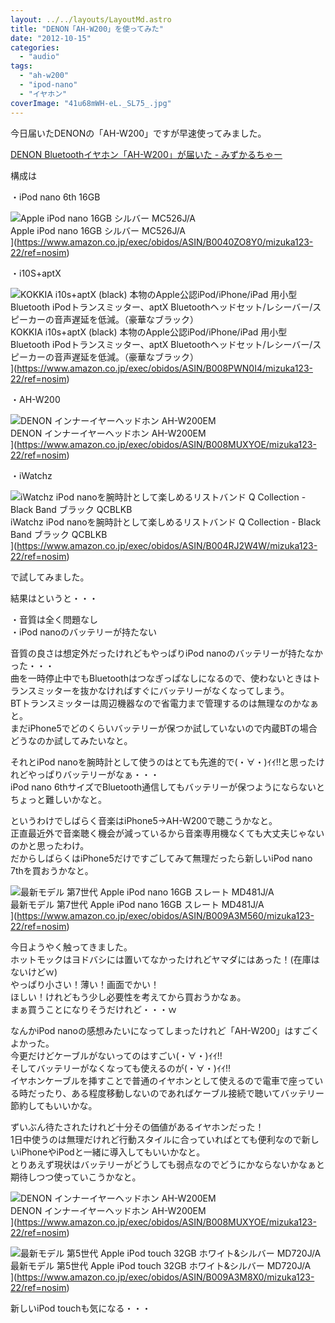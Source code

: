 ```yaml
---
layout: ../../layouts/LayoutMd.astro
title: "DENON「AH-W200」を使ってみた"
date: "2012-10-15"
categories: 
  - "audio"
tags: 
  - "ah-w200"
  - "ipod-nano"
  - "イヤホン"
coverImage: "41u68mWH-eL._SL75_.jpg"
---
```


今日届いたDENONの「AH-W200」ですが早速使ってみました。

[DENON Bluetoothイヤホン「AH\-W200」が届いた \- みずかるちゃー](https://mizuka123.net/archive/1065/)

構成は

・iPod nano 6th 16GB

![Apple iPod nano 16GB シルバー MC526J/A](/archive/images/41u68mWH-eL._SL75_.jpg)  
Apple iPod nano 16GB シルバー MC526J/A  
](https://www.amazon.co.jp/exec/obidos/ASIN/B0040ZO8Y0/mizuka123-22/ref=nosim)

・i10S+aptX

![KOKKIA i10s+aptX (black) 本物のApple公認iPod/iPhone/iPad 用小型Bluetooth iPodトランスミッター、aptX Bluetoothヘッドセット/レシーバー/スピーカーの音声遅延を低減。（豪華なブラック）](/archive/images/418mG-xfOzL._SL75_.jpg)  
KOKKIA i10s+aptX (black) 本物のApple公認iPod/iPhone/iPad 用小型Bluetooth iPodトランスミッター、aptX Bluetoothヘッドセット/レシーバー/スピーカーの音声遅延を低減。（豪華なブラック）  
](https://www.amazon.co.jp/exec/obidos/ASIN/B008PWN0I4/mizuka123-22/ref=nosim)

・AH-W200

![DENON インナーイヤーヘッドホン AH-W200EM](/archive/images/413IQSbcFhL._SL75_.jpg)  
DENON インナーイヤーヘッドホン AH-W200EM  
](https://www.amazon.co.jp/exec/obidos/ASIN/B008MUXYOE/mizuka123-22/ref=nosim)

・iWatchz

![iWatchz iPod nanoを腕時計として楽しめるリストバンド Q Collection - Black Band ブラック QCBLKB](/archive/images/31le%2BoTkcJL._SL75_.jpg)  
iWatchz iPod nanoを腕時計として楽しめるリストバンド Q Collection - Black Band ブラック QCBLKB  
](https://www.amazon.co.jp/exec/obidos/ASIN/B004RJ2W4W/mizuka123-22/ref=nosim)

で試してみました。

結果はというと・・・

・音質は全く問題なし  
・iPod nanoのバッテリーが持たない

音質の良さは想定外だったけれどもやっぱりiPod nanoのバッテリーが持たなかった・・・  
曲を一時停止中でもBluetoothはつなぎっぱなしになるので、使わないときはトランスミッターを抜かなければすぐにバッテリーがなくなってしまう。  
BTトランスミッターは周辺機器なので省電力まで管理するのは無理なのかなぁと。  
まだiPhone5でどのくらいバッテリーが保つか試していないので内蔵BTの場合どうなのか試してみたいなと。

それとiPod nanoを腕時計として使うのはとても先進的で(・∀・)ｲｲ!!と思ったけれどやっぱりバッテリーがなぁ・・・  
iPod nano 6thサイズでBluetooth通信してもバッテリーが保つようにならないとちょっと難しいかなと。

というわけでしばらく音楽はiPhone5→AH-W200で聴こうかなと。  
正直最近外で音楽聴く機会が減っているから音楽専用機なくても大丈夫じゃないのかと思ったわけ。  
だからしばらくはiPhone5だけですごしてみて無理だったら新しいiPod nano 7thを買おうかなと。

![最新モデル 第7世代 Apple iPod nano 16GB スレート MD481J/A](/archive/images/31ze45HVNIL._SL75_.jpg)  
最新モデル 第7世代 Apple iPod nano 16GB スレート MD481J/A  
](https://www.amazon.co.jp/exec/obidos/ASIN/B009A3M560/mizuka123-22/ref=nosim)

今日ようやく触ってきました。  
ホットモックはヨドバシには置いてなかったけれどヤマダにはあった！(在庫はないけどｗ)  
やっぱり小さい！薄い！画面でかい！  
ほしい！けれどもう少し必要性を考えてから買おうかなぁ。  
まぁ買うことになりそうだけれど・・・ｗ

なんかiPod nanoの感想みたいになってしまったけれど「AH-W200」はすごくよかった。  
今更だけどケーブルがないってのはすごい(・∀・)ｲｲ!!  
そしてバッテリーがなくなっても使えるのが(・∀・)ｲｲ!!  
イヤホンケーブルを挿すことで普通のイヤホンとして使えるので電車で座っている時だったり、ある程度移動しないのであればケーブル接続で聴いてバッテリー節約してもいいかな。

ずいぶん待たされたけれど十分その価値があるイヤホンだった！  
1日中使うのは無理だけれど行動スタイルに合っていればとても便利なので新しいiPhoneやiPodと一緒に導入してもいいかなと。  
とりあえず現状はバッテリーがどうしても弱点なのでどうにかならないかなぁと期待しつつ使っていこうかなと。

![DENON インナーイヤーヘッドホン AH-W200EM](/archive/images/413IQSbcFhL._SL75_.jpg)  
DENON インナーイヤーヘッドホン AH-W200EM  
](https://www.amazon.co.jp/exec/obidos/ASIN/B008MUXYOE/mizuka123-22/ref=nosim)

![最新モデル 第5世代 Apple iPod touch 32GB ホワイト&シルバー MD720J/A](/archive/images/41SDezQFo0L._SL75_.jpg)  
最新モデル 第5世代 Apple iPod touch 32GB ホワイト&シルバー MD720J/A  
](https://www.amazon.co.jp/exec/obidos/ASIN/B009A3M8X0/mizuka123-22/ref=nosim)

新しいiPod touchも気になる・・・
